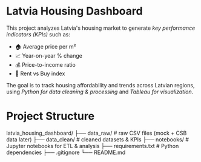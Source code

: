 # Latvia Housing Dashboard

This project analyzes Latvia's housing market to generate *key performance indicators (KPIs)* such as:

- 🏠 Average price per m²  
- 📈 Year-on-year % change  
- 💰 Price-to-income ratio  
- 🔄 Rent vs Buy index  

The goal is to track housing affordability and trends across Latvian regions, using *Python for data cleaning & processing* and *Tableau  for visualization*.

# Project Structure
latvia_housing_dashboard/
├── data_raw/         # raw CSV files (mock + CSB data later)
├── data_clean/       # cleaned datasets & KPIs
├── notebooks/        # Jupyter notebooks for ETL & analysis
├── requirements.txt  # Python dependencies
├── .gitignore
└── README.md
